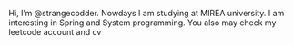   Hi, I’m @strangecodder. Nowdays I am studying at MIREA university. I am interesting in Spring and System programming.
  You also may check my leetcode account and cv

<!---
strangecodder/strangecodder is a ✨ special ✨ repository because its `README.md` (this file) appears on your GitHub profile.
You can click the Preview link to take a look at your changes.
--->
